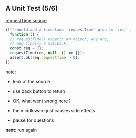 ## A Unit Test (5/6)

[requestTime source](#/13)

```js
it('should add a timestamp `requestTime` prop to `req`', 
  function () {
  // requestTime() expects an object, any arg,
  // and finally a callback
  const req = {};
  requestTime(req, null, () => {});
  assert.ok(req.requestTime > 0);
});
```

<!-- .element: class="fragment" -->

note:

- look at the source
- use back button to return

- OK, what went wrong here?
- the middleware just causes side effects
- pause for questions

**next**: run again
